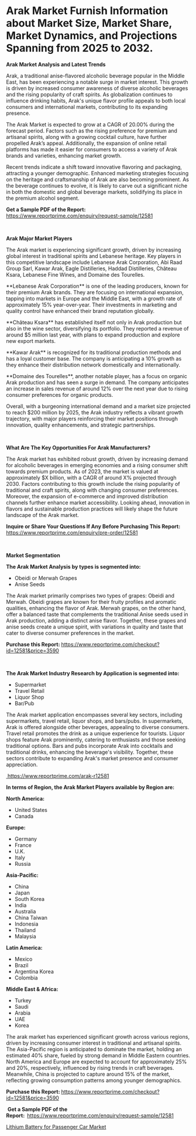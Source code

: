 <p><h1>Arak Market Furnish Information about Market Size, Market Share, Market Dynamics, and Projections Spanning from 2025 to 2032.</h1></p><p><strong>Arak Market Analysis and Latest Trends</strong></p>
<p><p>Arak, a traditional anise-flavored alcoholic beverage popular in the Middle East, has been experiencing a notable surge in market interest. This growth is driven by increased consumer awareness of diverse alcoholic beverages and the rising popularity of craft spirits. As globalization continues to influence drinking habits, Arak's unique flavor profile appeals to both local consumers and international markets, contributing to its expanding presence.</p><p>The Arak Market is expected to grow at a CAGR of 20.00% during the forecast period. Factors such as the rising preference for premium and artisanal spirits, along with a growing cocktail culture, have further propelled Arak’s appeal. Additionally, the expansion of online retail platforms has made it easier for consumers to access a variety of Arak brands and varieties, enhancing market growth.</p><p>Recent trends indicate a shift toward innovative flavoring and packaging, attracting a younger demographic. Enhanced marketing strategies focusing on the heritage and craftsmanship of Arak are also becoming prominent. As the beverage continues to evolve, it is likely to carve out a significant niche in both the domestic and global beverage markets, solidifying its place in the premium alcohol segment.</p></p>
<p><strong>Get a Sample PDF of the Report:&nbsp;</strong> <a href="https://www.reportprime.com/enquiry/request-sample/12581?utm_campaign=3514&utm_medium=2&utm_source=Github&utm_content=ia&utm_term=19032025&utm_id=arak">https://www.reportprime.com/enquiry/request-sample/12581</a></p>
<p>&nbsp;</p>
<p><strong>Arak Major Market Players</strong></p>
<p><p>The Arak market is experiencing significant growth, driven by increasing global interest in traditional spirits and Lebanese heritage. Key players in this competitive landscape include Lebanese Arak Corporation, Abi Raad Group Sarl, Kawar Arak, Eagle Distilleries, Haddad Distilleries, Château Ksara, Lebanese Fine Wines, and Domaine des Tourelles.</p><p>**Lebanese Arak Corporation** is one of the leading producers, known for their premium Arak brands. They are focusing on international expansion, tapping into markets in Europe and the Middle East, with a growth rate of approximately 15% year-over-year. Their investments in marketing and quality control have enhanced their brand reputation globally.</p><p>**Château Ksara** has established itself not only in Arak production but also in the wine sector, diversifying its portfolio. They reported a revenue of around $5 million last year, with plans to expand production and explore new export markets.</p><p>**Kawar Arak** is recognized for its traditional production methods and has a loyal customer base. The company is anticipating a 10% growth as they enhance their distribution network domestically and internationally.</p><p>**Domaine des Tourelles**, another notable player, has a focus on organic Arak production and has seen a surge in demand. The company anticipates an increase in sales revenue of around 12% over the next year due to rising consumer preferences for organic products.</p><p>Overall, with a burgeoning international demand and a market size projected to reach $200 million by 2025, the Arak industry reflects a vibrant growth trajectory, with major players reinforcing their market positions through innovation, quality enhancements, and strategic partnerships.</p></p>
<p>&nbsp;</p>
<p><strong>What Are The Key Opportunities For Arak Manufacturers?</strong></p>
<p><p>The Arak market has exhibited robust growth, driven by increasing demand for alcoholic beverages in emerging economies and a rising consumer shift towards premium products. As of 2023, the market is valued at approximately $X billion, with a CAGR of around X% projected through 2030. Factors contributing to this growth include the rising popularity of traditional and craft spirits, along with changing consumer preferences. Moreover, the expansion of e-commerce and improved distribution channels further enhance market accessibility. Looking ahead, innovation in flavors and sustainable production practices will likely shape the future landscape of the Arak market.</p></p>
<p><strong>Inquire or Share Your Questions If Any Before Purchasing This Report:</strong> <a href="https://www.reportprime.com/enquiry/pre-order/12581?utm_campaign=3514&utm_medium=2&utm_source=Github&utm_content=ia&utm_term=19032025&utm_id=arak">https://www.reportprime.com/enquiry/pre-order/12581</a></p>
<p>&nbsp;</p>
<p><strong>Market Segmentation</strong></p>
<p><strong>The Arak Market Analysis by types is segmented into:</strong></p>
<p><ul><li>Obeidi or Merwah Grapes</li><li>Anise Seeds</li></ul></p>
<p><p>The Arak market primarily comprises two types of grapes: Obeidi and Merwah. Obeidi grapes are known for their fruity profiles and aromatic qualities, enhancing the flavor of Arak. Merwah grapes, on the other hand, offer a balanced taste that complements the traditional Anise seeds used in Arak production, adding a distinct anise flavor. Together, these grapes and anise seeds create a unique spirit, with variations in quality and taste that cater to diverse consumer preferences in the market.</p></p>
<p><strong>Purchase this Report:&nbsp;</strong><a href="https://www.reportprime.com/checkout?id=12581&price=3590&utm_campaign=3514&utm_medium=2&utm_source=Github&utm_content=ia&utm_term=19032025&utm_id=arak">https://www.reportprime.com/checkout?id=12581&price=3590</a></p>
<p>&nbsp;</p>
<p><strong>The Arak Market Industry Research by Application is segmented into:</strong></p>
<p><ul><li>Supermarket</li><li>Travel Retail</li><li>Liquor Shop</li><li>Bar/Pub</li></ul></p>
<p><p>The Arak market application encompasses several key sectors, including supermarkets, travel retail, liquor shops, and bars/pubs. In supermarkets, Arak is offered alongside other beverages, appealing to diverse consumers. Travel retail promotes the drink as a unique experience for tourists. Liquor shops feature Arak prominently, catering to enthusiasts and those seeking traditional options. Bars and pubs incorporate Arak into cocktails and traditional drinks, enhancing the beverage's visibility. Together, these sectors contribute to expanding Arak's market presence and consumer appreciation.</p></p>
<p><a href="https://www.reportprime.com/arak-r12581?utm_campaign=3514&utm_medium=2&utm_source=Github&utm_content=ia&utm_term=19032025&utm_id=arak">&nbsp;https://www.reportprime.com/arak-r12581</a></p>
<p><strong>In terms of Region, the Arak Market Players available by Region are:</strong></p>
<p>
    <p> <strong> North America: </strong>
        <ul>
            <li>United States</li>
            <li>Canada</li>
        </ul>
        </p> 
    <p> <strong> Europe: </strong>
        <ul>
            <li>Germany</li>
            <li>France</li>
            <li>U.K.</li>
            <li>Italy</li>
            <li>Russia</li>
        </ul>
        </p> 
    <p> <strong> Asia-Pacific: </strong>
        <ul>
            <li>China</li>
            <li>Japan</li>
            <li>South Korea</li>
            <li>India</li>
            <li>Australia</li>
            <li>China Taiwan</li>
            <li>Indonesia</li>
            <li>Thailand</li>
            <li>Malaysia</li>
        </ul>
        </p> 
    <p> <strong> Latin America: </strong>
        <ul>
            <li>Mexico</li>
            <li>Brazil</li>
            <li>Argentina Korea</li>
            <li>Colombia</li>
        </ul>
        </p> 
    <p> <strong> Middle East & Africa: </strong>
        <ul>
            <li>Turkey</li>
            <li>Saudi</li>
            <li>Arabia</li>
            <li>UAE</li>
            <li>Korea</li>
        </ul>
    </p>
    </p>
<p><p>The arak market has experienced significant growth across various regions, driven by increasing consumer interest in traditional and artisanal spirits. The Asia-Pacific region is anticipated to dominate the market, holding an estimated 40% share, fueled by strong demand in Middle Eastern countries. North America and Europe are expected to account for approximately 25% and 20%, respectively, influenced by rising trends in craft beverages. Meanwhile, China is projected to capture around 15% of the market, reflecting growing consumption patterns among younger demographics.</p></p>
<p><strong>Purchase this Report: </strong><a href="https://www.reportprime.com/checkout?id=12581&price=3590&utm_campaign=3514&utm_medium=2&utm_source=Github&utm_content=ia&utm_term=19032025&utm_id=arak">https://www.reportprime.com/checkout?id=12581&price=3590</a></p>
<p>&nbsp;<strong>Get a Sample PDF of the Report:&nbsp;&nbsp;</strong><a href="https://www.reportprime.com/enquiry/request-sample/12581?utm_campaign=3514&utm_medium=2&utm_source=Github&utm_content=ia&utm_term=19032025&utm_id=arak">https://www.reportprime.com/enquiry/request-sample/12581</a></p>
<p><strong></strong></p>
<p><p><a href="https://github.com/huelarnzeba29/Market-Research-Report-List-1/blob/main/lithium-battery-for-passenger-car-market.md?utm_campaign=3514&utm_medium=2&utm_source=Github&utm_content=ia&utm_term=19032025&utm_id=arak">Lithium Battery for Passenger Car Market</a></p></p>